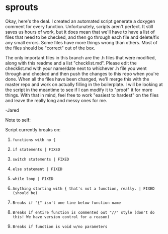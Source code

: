 sprouts
======
Okay, here's the deal. I created an automated script generate a doxygen comment for every function. Unfortunately, scripts aren't perfect. It still saves us hours of work, but it does mean that we'll have to have a list of files that need to be checked, and then go through each file and delete/fix any small errors. Some files have more things wrong than others. Most of the files should be "correct" out of the box.

The only important files in this branch are the .h files that were modified, along with this readme and a list "checklist.md". Please edit the checklist.md with your name/date next to whichever .h file you went through and checked and then push the changes to this repo when you're done. When all the files have been changed, we'll merge this with the master repo and work on actually filling in the boilerplate. I will be looking at the script in the meantime to see if I can modify it to "proof" it for more things. With that in mind, feel free to work "easiest to hardest" on the files and leave the really long and messy ones for me.

-Jared

Note to self:

Script currently breaks on:

1.     functions with no {
1.     if statements | FIXED
1.     switch statements | FIXED
1.     else statement | FIXED
1.     while loop | FIXED
1.     Anything starting with { that's not a function, really. | FIXED (should be)
1.     Breaks if "{" isn't one line below function name
1.     Breaks if entire function is commented out "//" style (don't do this! We have version control for a reason)
1.     Breaks if function is void w/no parameters

